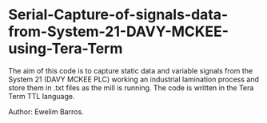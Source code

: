 # Serial-Capture-of-signals-data-from-System-21-DAVY-MCKEE-using-Tera-Term

The aim of this code is to capture static data and variable signals from the System 21 (DAVY MCKEE PLC)
working an industrial lamination process and store them in .txt files as the mill is running.
The code is written in the Tera Term TTL language.

Author: Ewelim Barros.
